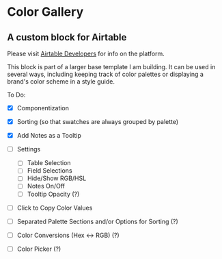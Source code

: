 # Color Gallery 
## A custom block for Airtable

Please visit [Airtable Developers](https://airtable.com/developers) for info on the platform.

This block is part of a larger base template I am building. 
It can be used in several ways, including keeping track of color palettes or displaying a brand's color scheme in a style guide.
 

 To Do:
- [x] Componentization
- [x] Sorting (so that swatches are always grouped by palette)
- [x] Add Notes as a Tooltip
- [ ] Settings
    - [ ] Table Selection
    - [ ] Field Selections
    - [ ] Hide/Show RGB/HSL
    - [ ] Notes On/Off
    - [ ] Tooltip Opacity (?)
- [ ] Click to Copy Color Values
- [ ] Separated Palette Sections and/or Options for Sorting (?)
- [ ] Color Conversions (Hex <-> RGB) (?)
- [ ] Color Picker (?)

